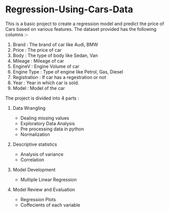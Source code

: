 # Regression-Using-Cars-Data

This is a basic project to create a regression model and predict the price of Cars based on various features. The dataset provided has the following  columns :-

1) Brand : The brand of car like Audi, BMW
2) Price : The price of car 
3) Body : The type of body like Sedan, Van
4) Mileage : Mileage of car
5) EngineV : Engine Volume of car
6) Engine Type : Type of engine like Petrol, Gas, Diesel 
7) Registration : If car has a regestration or not
8) Year : Year in which car is sold.
9) Model : Model of the car

The project is divided into 4 parts :

 1) Data Wrangling
	- Dealing missing values
	- Exploratory Data Analysis
	- Pre processing data in python
	- Normalization

2) Descriptive statistics
	- Analysis of variance
	- Correlation

3) Model Development
	-	Multiple Linear Regression

4) Model Review and Evaluation
	- Regression Plots
	- Coffecients of each variable

